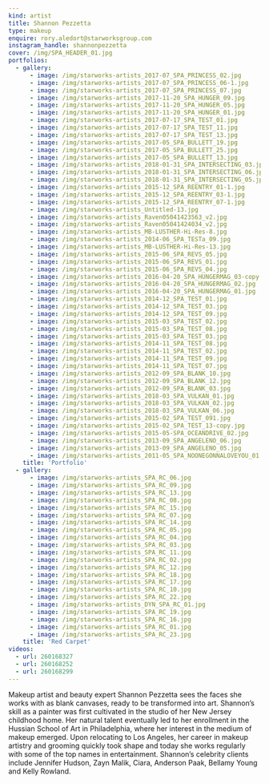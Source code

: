 ```yaml
---
kind: artist
title: Shannon Pezzetta
type: makeup
enquire: rory.aledort@starworksgroup.com
instagram_handle: shannonpezzetta
cover: /img/SPA_HEADER_01.jpg
portfolios:
  - gallery:
      - image: /img/starworks-artists_2017-07_SPA_PRINCESS_02.jpg
      - image: /img/starworks-artists_2017-07_SPA_PRINCESS_06-1.jpg
      - image: /img/starworks-artists_2017-07_SPA_PRINCESS_07.jpg
      - image: /img/starworks-artists_2017-11-20_SPA_HUNGER_09.jpg
      - image: /img/starworks-artists_2017-11-20_SPA_HUNGER_05.jpg
      - image: /img/starworks-artists_2017-11-20_SPA_HUNGER_01.jpg
      - image: /img/starworks-artists_2017-07-17_SPA_TEST_01.jpg
      - image: /img/starworks-artists_2017-07-17_SPA_TEST_11.jpg
      - image: /img/starworks-artists_2017-07-17_SPA_TEST_13.jpg
      - image: /img/starworks-artists_2017-05_SPA_BULLETT_19.jpg
      - image: /img/starworks-artists_2017-05_SPA_BULLETT_25.jpg
      - image: /img/starworks-artists_2017-05_SPA_BULLETT_13.jpg
      - image: /img/starworks-artists_2018-01-31_SPA_INTERSECTING_03.jpg
      - image: /img/starworks-artists_2018-01-31_SPA_INTERSECTING_06.jpg
      - image: /img/starworks-artists_2018-01-31_SPA_INTERSECTING_05.jpg
      - image: /img/starworks-artists_2015-12_SPA_REENTRY_01-1.jpg
      - image: /img/starworks-artists_2015-12_SPA_REENTRY_03-1.jpg
      - image: /img/starworks-artists_2015-12_SPA_REENTRY_07-1.jpg
      - image: /img/starworks-artists_Untitled-13.jpg
      - image: /img/starworks-artists_Raven05041423563_v2.jpg
      - image: /img/starworks-artists_Raven05041424034_v2.jpg
      - image: /img/starworks-artists_MB-LUSTHER-Hi-Res-8.jpg
      - image: /img/starworks-artists_2014-06_SPA_TESTa_09.jpg
      - image: /img/starworks-artists_MB-LUSTHER-Hi-Res-13.jpg
      - image: /img/starworks-artists_2015-06_SPA_REVS_05.jpg
      - image: /img/starworks-artists_2015-06_SPA_REVS_01.jpg
      - image: /img/starworks-artists_2015-06_SPA_REVS_04.jpg
      - image: /img/starworks-artists_2016-04-20_SPA_HUNGERMAG_03-copy.jpg
      - image: /img/starworks-artists_2016-04-20_SPA_HUNGERMAG_02.jpg
      - image: /img/starworks-artists_2016-04-20_SPA_HUNGERMAG_01.jpg
      - image: /img/starworks-artists_2014-12_SPA_TEST_01.jpg
      - image: /img/starworks-artists_2014-12_SPA_TEST_03.jpg
      - image: /img/starworks-artists_2014-12_SPA_TEST_09.jpg
      - image: /img/starworks-artists_2015-03_SPA_TEST_02.jpg
      - image: /img/starworks-artists_2015-03_SPA_TEST_08.jpg
      - image: /img/starworks-artists_2015-03_SPA_TEST_03.jpg
      - image: /img/starworks-artists_2014-11_SPA_TEST_08.jpg
      - image: /img/starworks-artists_2014-11_SPA_TEST_02.jpg
      - image: /img/starworks-artists_2014-11_SPA_TEST_09.jpg
      - image: /img/starworks-artists_2014-11_SPA_TEST_07.jpg
      - image: /img/starworks-artists_2012-09_SPA_BLANK_10.jpg
      - image: /img/starworks-artists_2012-09_SPA_BLANK_12.jpg
      - image: /img/starworks-artists_2012-09_SPA_BLANK_03.jpg
      - image: /img/starworks-artists_2018-03_SPA_VULKAN_01.jpg
      - image: /img/starworks-artists_2018-03_SPA_VULKAN_02.jpg
      - image: /img/starworks-artists_2018-03_SPA_VULKAN_06.jpg
      - image: /img/starworks-artists_2015-02_SPA_TEST_091.jpg
      - image: /img/starworks-artists_2015-02_SPA_TEST_13-copy.jpg
      - image: /img/starworks-artists_2015-05-SPA_OCEANDRIVE_02.jpg
      - image: /img/starworks-artists_2013-09_SPA_ANGELENO_06.jpg
      - image: /img/starworks-artists_2013-09_SPA_ANGELENO_05.jpg
      - image: /img/starworks-artists_2011-05_SPA_NOONEGONNALOVEYOU_01.jpg
    title: 'Portfolio'
  - gallery:
      - image: /img/starworks-artists_SPA_RC_06.jpg
      - image: /img/starworks-artists_SPA_RC_09.jpg
      - image: /img/starworks-artists_SPA_RC_13.jpg
      - image: /img/starworks-artists_SPA_RC_08.jpg
      - image: /img/starworks-artists_SPA_RC_15.jpg
      - image: /img/starworks-artists_SPA_RC_07.jpg
      - image: /img/starworks-artists_SPA_RC_14.jpg
      - image: /img/starworks-artists_SPA_RC_05.jpg
      - image: /img/starworks-artists_SPA_RC_04.jpg
      - image: /img/starworks-artists_SPA_RC_03.jpg
      - image: /img/starworks-artists_SPA_RC_11.jpg
      - image: /img/starworks-artists_SPA_RC_02.jpg
      - image: /img/starworks-artists_SPA_RC_12.jpg
      - image: /img/starworks-artists_SPA_RC_18.jpg
      - image: /img/starworks-artists_SPA_RC_17.jpg
      - image: /img/starworks-artists_SPA_RC_10.jpg
      - image: /img/starworks-artists_SPA_RC_22.jpg
      - image: /img/starworks-artists_DYN_SPA_RC_01.jpg
      - image: /img/starworks-artists_SPA_RC_19.jpg
      - image: /img/starworks-artists_SPA_RC_16.jpg
      - image: /img/starworks-artists_SPA_RC_01.jpg
      - image: /img/starworks-artists_SPA_RC_23.jpg
    title: 'Red Carpet'
videos:
  - url: 260168327
  - url: 260168252
  - url: 260168299
---
```

Makeup artist and beauty expert Shannon Pezzetta sees the faces she works with as blank canvases, ready to be transformed into art. Shannon’s skill as a painter was first cultivated in the studio of her New Jersey childhood home. Her natural talent eventually led to her enrollment in the Hussian School of Art in Philadelphia, where her interest in the medium of makeup emerged. Upon relocating to Los Angeles, her career in makeup artistry and grooming quickly took shape and today she works regularly with some of the top names in entertainment. Shannon’s celebrity clients include Jennifer Hudson, Zayn Malik, Ciara, Anderson Paak, Bellamy Young and Kelly Rowland.
